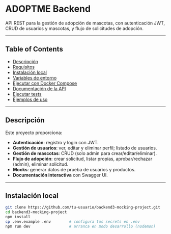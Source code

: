 # ADOPTME Backend

API REST para la gestión de adopción de mascotas, con autenticación JWT, CRUD de usuarios y mascotas, y flujo de solicitudes de adopción.

---

## Table of Contents

- [Descripción](#descripción)  
- [Requisitos](#requisitos)  
- [Instalación local](#instalación-local)  
- [Variables de entorno](#variables-de-entorno)  
- [Ejecutar con Docker Compose](#ejecutar-con-docker-compose)  
- [Documentación de la API](#documentación-de-la-api)  
- [Ejecutar tests](#ejecutar-tests)  
- [Ejemplos de uso](#ejemplos-de-uso)  

---

## Descripción

Este proyecto proporciona:

- **Autenticación**: registro y login con JWT.  
- **Gestión de usuarios**: ver, editar y eliminar perfil; listado de usuarios.  
- **Gestión de mascotas**: CRUD (solo admin para crear/editar/eliminar).  
- **Flujo de adopción**: crear solicitud, listar propias, aprobar/rechazar (admin), eliminar solicitud.  
- **Mocks**: generar datos de prueba de usuarios y productos.  
- **Documentación interactiva** con Swagger UI.  

---


## Instalación local

```bash
git clone https://github.com/tu-usuario/backend3-mocking-project.git
cd backend3-mocking-project
npm install
cp .env.example .env        # configura tus secrets en .env
npm run dev                 # arranca en modo desarrollo (nodemon)
